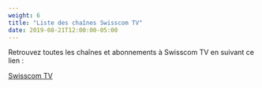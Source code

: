 ```yaml
---
weight: 6
title: "Liste des chaînes Swisscom TV"
date: 2019-08-21T12:00:00-05:00
---
```

Retrouvez toutes les chaînes et abonnements à Swisscom TV en suivant ce lien :  

<a href="https://www.swisscom.ch/fr/clients-prives/internet-television-reseaufixe/swisscom-tv/chaines/liste-chaines.html#cl%5Bdevice%5D%5B%5D=tv/" target="_blank">Swisscom TV</a>
